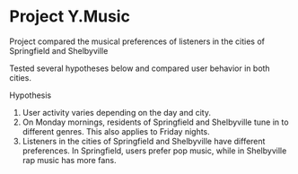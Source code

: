 # Project Y.Music

Project compared the musical preferences of listeners in the cities of Springfield and Shelbyville

Tested several hypotheses below and compared user behavior in both cities.

Hypothesis
1. User activity varies depending on the day and city.
2. On Monday mornings, residents of Springfield and Shelbyville tune in to different genres. This also applies to Friday nights.
3. Listeners in the cities of Springfield and Shelbyville have different preferences. In Springfield, users prefer pop music, while in Shelbyville rap music has more fans.
